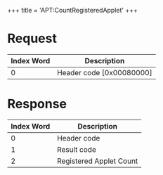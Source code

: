 +++
title = 'APT:CountRegisteredApplet'
+++

# Request

| Index Word | Description                |
|------------|----------------------------|
| 0          | Header code \[0x00080000\] |

# Response

| Index Word | Description             |
|------------|-------------------------|
| 0          | Header code             |
| 1          | Result code             |
| 2          | Registered Applet Count |